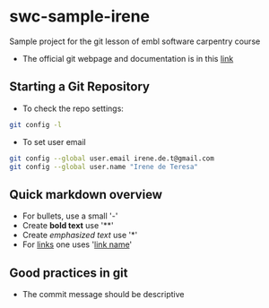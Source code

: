 # swc-sample-irene
Sample project for the git lesson of embl software carpentry course
- The official git webpage and documentation is in this [link](https://git-scm.com/)

## Starting a Git Repository

- To check the repo settings:
```bash
git config -l
```

- To set user email
```bash
git config --global user.email irene.de.t@gmail.com
git config --global user.name "Irene de Teresa"
```


## Quick markdown overview

- For bullets, use a small '-'
- Create **bold text** use '**'
- Create *emphasized text* use '*'
- For [links](http://www.something.com) one uses '[link name](url)'

## Good practices in **git**

- The commit message should be descriptive

